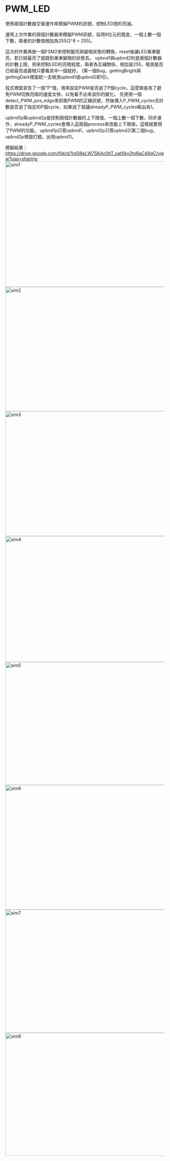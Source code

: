 # PWM_LED
使用兩個計數器交替運作來模擬PWM的訊號，控制LED燈的亮滅。

運用上次作業的兩個計數器來模擬PWM訊號，採用8位元的寬度，一個上數一個下數，兩者的計數值相加為255(2^8 = 255)。

這次的作業再做一個FSM2來控制變亮與變暗狀態的轉換，reset後讓LED漸漸變亮，若已經最亮了就跳到漸漸變暗的狀態去。
upbnd1與upbnd2則是兩個計數器的計數上限，用來控制LED的亮暗程度，兩者為互補關係，相加是255，檢測是否已經最亮或最暗只要看其中一個就好。
(第一個Bug，gettingBright與gettingDark裡面統一去檢測upbnd1或upbnd2即可)。

程式裡面宣告了一個"P"值，用來設定PWM是否過了P個cycle，這麼做是為了避免PWM切換亮暗的速度太快，以免看不出來波形的變化。
先使用一個detect_PWM_pos_edge來抓取PWM的正緣訊號，然後傳入P_PWM_cycles去計數是否過了指定的P個cycle，如果過了就讓alreadyP_PWM_cycles輸出為1。

upbnd1p與upbnd2p是控制兩個計數器的上下限值，一個上數一個下數，同步運作，alreadyP_PWM_cycles會傳入這兩個process來改變上下限值，這樣就實現了PWM的功能。
upbnd1p只管upbnd1，upbnd2p只管upbnd2(第二個bug，upbnd2p裡面打錯，出現upbnd1)。

模擬結果：https://drive.google.com/file/d/1rd36eLW7SKAc0hT_yatXky2to6aC46qC/view?usp=sharing
<img width="1123" height="395" alt="sim1" src="https://github.com/user-attachments/assets/0bd0032c-eb43-4b78-894d-dda358e0f721" />
<img width="1125" height="391" alt="sim2" src="https://github.com/user-attachments/assets/a2a445fc-5d80-44cf-a153-7d8fa43cc86a" />
<img width="1125" height="393" alt="sim3" src="https://github.com/user-attachments/assets/526629f1-de40-4e40-8223-4007789e1d39" />
<img width="1127" height="396" alt="sim4" src="https://github.com/user-attachments/assets/a27ea498-7057-4f01-a9fb-31d8b3d91c1a" />
<img width="1130" height="387" alt="sim5" src="https://github.com/user-attachments/assets/fc6d5be9-5841-4318-aa0c-56d9e4d6b524" />
<img width="1122" height="392" alt="sim6" src="https://github.com/user-attachments/assets/44ea3f46-0677-45e0-a284-e293e6a833e6" />
<img width="1125" height="388" alt="sim7" src="https://github.com/user-attachments/assets/26b9b9e8-ce7c-4da8-8571-87a1571168d4" />
<img width="1125" height="387" alt="sim8" src="https://github.com/user-attachments/assets/6250c140-cf24-48c8-8b7a-0acb9e9a18ba" />

